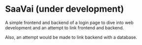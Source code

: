 # SaaVai (under development)

A simple frontend and backend of a login page to dive into web development and an attempt to link frontend and backend.

Also, an attempt would be made to link backend with a database.
